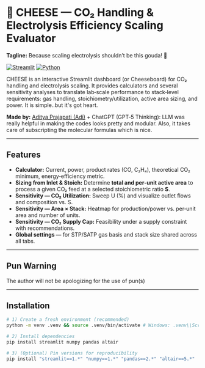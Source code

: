 # 🧀 CHEESE — CO₂ Handling & Electrolysis Efficiency Scaling Evaluator

**Tagline:** Because scaling electrolysis shouldn’t be this gouda! 🧀

[![Streamlit](https://img.shields.io/badge/Streamlit-app-FF4B4B.svg)](https://streamlit.io)
[![Python](https://img.shields.io/badge/Python-3.9–3.12-blue.svg)](https://www.python.org/)


CHEESE is an interactive Streamlit dashboard (or Cheeseboard) for CO₂ handling and electrolysis scaling. It provides calculators and several sensitivity analyses to translate lab‑scale performance to stack‑level requirements: gas handling, stoichiometry/utilization, active area sizing, and power. It is simple..but it's got heart.

**Made by:** [Aditya Prajapati (Adi)](https://people.llnl.gov/prajapati3) + ChatGPT (GPT‑5 Thinking): LLM was really helpful in making the codes looks pretty and modular. Also, it takes care of subscripting the molecular formulas which is nice.

---

## Features
- **Calculator:** Current, power, product rates (CO, C₂H₄), theoretical CO₂ minimum, energy‑efficiency metric.
- **Sizing from Inlet & Stoich:** Determine **total and per‑unit active area** to process a given CO₂ feed at a selected stoichiometric ratio **S**.
- **Sensitivity — CO₂ Utilization:** Sweep U (%) and visualize outlet flows and composition vs. S.
- **Sensitivity — Area × Stack:** Heatmap for production/power vs. per‑unit area and number of units.
- **Sensitivity — CO₂ Supply Cap:** Feasibility under a supply constraint with recommendations.
- **Global settings —** for STP/SATP gas basis and stack size shared across all tabs.
---
## Pun Warning
The author will not be apologizing for the use of pun(s)

---

## Installation

```bash
# 1) Create a fresh environment (recommended)
python -m venv .venv && source .venv/bin/activate # Windows: .venv\\Scripts\\activate

# 2) Install dependencies
pip install streamlit numpy pandas altair

# 3) (Optional) Pin versions for reproducibility
pip install "streamlit==1.*" "numpy==1.*" "pandas==2.*" "altair==5.*"

